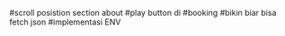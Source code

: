 #scroll posistion section about
#play button di #booking
#bikin biar bisa fetch json
#implementasi ENV